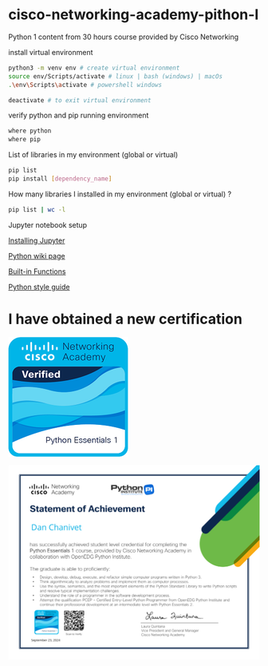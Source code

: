 # cisco-networking-academy-pithon-I

Python 1 content from 30 hours course provided by Cisco Networking

install virtual environment

```bash
python3 -m venv env # create virtual environment
source env/Scripts/activate # linux | bash (windows) | macOs
.\env\Scripts\activate # powershell windows
```

```bash
deactivate # to exit virtual environment
```

verify python and pip running environment

```bash
where python
where pip
```

List of libraries in my environment (global or virtual)

```bash
pip list
pip install [dependency_name]
```

How many libraries I installed in my environment (global or virtual) ?

```bash
pip list | wc -l
```

Jupyter notebook setup

[Installing Jupyter](https://jupyter.org/install)

[Python wiki page](https://wiki.python.org/moin/PythonImplementations)

[Built-in Functions](https://docs.python.org/3/library/functions.html)

[Python style guide](https://peps.python.org/pep-0008/)

# I have obtained a new certification

![Badge](https://github.com/flan02/cisco-networking-academy-pithon-I/blob/main/public/python-essentials-1-small.png)

![Certificate](https://github.com/flan02/cisco-networking-academy-pithon-I/blob/main/public/python-essential-1.png)
